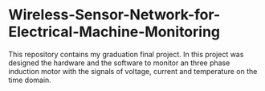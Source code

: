 # Wireless-Sensor-Network-for-Electrical-Machine-Monitoring
This repository contains my graduation final project. In this project was designed the hardware and the software to monitor an three phase induction motor with the signals of voltage, current and temperature on the time domain.

